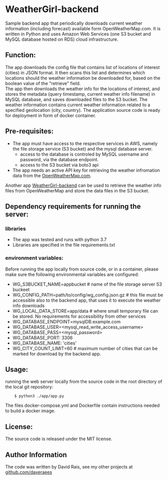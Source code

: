 # WeatherGirl-backend

Sample backend app that periodically downloads current weather information (including forecast) available form OpenWeatherMap.com. It is written in Python and uses Amazon Web Services (one S3 bucket and MySQL database hosted on RDS) cloud infrastructure.

## Function:
The app downloads the config file that contains list of locations of interest (cities) in JSON format. It then scans this list and determines which locations should the weather information be downloaded for, based on the boolean value of the "retrieve" field.  
The app then downloads the weather info for the locations of interest, and stores the metadata (query timestamp, current weather info filename) in MySQL database, and saves downloaded files to the S3 bucket. The weather information contains current weather information related to a specified geolocation (city, country). The application source code is ready for deployment in form of docker container.

## Pre-requisites:
* The app must have access to the respective services in AWS, namely the file storage service (S3 bucket) and the mysql database server.
    * access to the database is controled by MySQL username and password, via the database endpoint.
    * access to the S3 bucket via boto3 api
* The app needs an active API key for retrieving the weather infromation data from the [OpenWeatherMap.com](https://OpenWeatherMap.com). 
 
Another app [WeatherGirl-backend](https://github.com/daveraees/WeatherGirl-backend)  can be used to retrieve the weather info files from OpenWeatherMap and store the data files in the S3 bucket.
 
 
## Dependency requirements for running the server:

### libraries
- The app was tested and runs with python 3.7
- Libraries are specified in the file requirements.txt

### environment variables:
Before running the app locally from source code, or in a container, please make sure the following environmental variables are configured:

- WG_S3BUCKET_NAME=appbucket # name of the file storage  server S3 buckeet
- WG_CONFIG_PATH=path/to/config/wg_config.json.gz # this file must be accessible also to the backend app, that uses it to execute the weather info downloads
- WG_LOCAL_DATA_STORE=app/data # where small temporary file can be stored. No requirements for accessibility from other services
- WG_DATABASE_ENDPOINT=mysqlDB.example.com
- WG_DATABASE_USER=<mysql_read_write_access_username>
- WG_DATABASE_PASS=<mysql_password>
- WG_DATABASE_PORT: 3306
- WG_DATABASE_NAME: 'cities'
- WG_CITY_COUNT_LIMIT=60 # maximum number of cities that can be marked for download by the backend app.

## Usage:

running the web server locally from the source code in the root directory of the local git repository:

        $ python3 ./app/app.py

The files docker-compose.yml and Dockerfile contain instructions needed to build a docker image.

## License:
The source code is released under the MIT license.


Author Information
------------------

The code was written by David Rais, see my other projects at [github.com/daveraees](https://github.com/daveraees)
